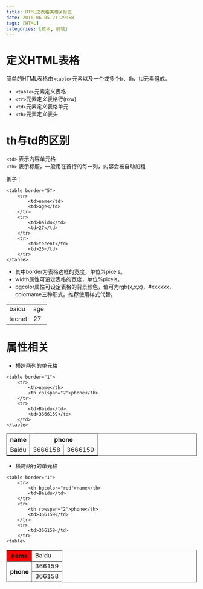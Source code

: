 ```yaml
---
title: HTML之表格类相关标签
date: 2016-06-05 21:29:58
tags: [HTML]
categories: [技术, 前端]
---
```

# 定义HTML表格  
简单的HTML表格由`<table>`元素以及一个或多个tr、th、td元素组成。  
* `<table>`元素定义表格  
* `<tr>`元素定义表格行(row)  
* `<td>`元素定义表格单元  
* `<th>`元素定义表头

# th与td的区别  
`<td>` 表示内容单元格  
`<th>` 表示标题，一般用在首行的每一列，内容会被自动加粗  
<!-- more -->  

例子：
```
<table border="5">
    <tr>
        <td>name</td>
        <td>age</td>
    </tr>
    <tr>
        <td>baidu</td>
        <td>27</td>
    </tr>
    <tr>
        <td>tecent</td>
        <td>26</td>
    </tr>
</table>
```
* 其中border为表格边框的宽度，单位%pixels。  
* width属性可设定表格的宽度，单位%pixels。
* bgcolor属性可设定表格的背景颜色，值可为rgb(x,x,x)，#xxxxxx，colorname三种形式。推荐使用样式代替。 

<table>
    <tr>
        <td>baidu</td>
        <td>age</td>
    </tr>
    <tr>
        <td>tecnet</td>
        <td>27</td>
    </tr>
</table>

# 属性相关  
* 横跨两列的单元格  

```
<table border="1">
    <tr>
        <th>name</th>
        <th colspan="2">phone</th>
    </tr>
    <tr>
        <td>Baidu</td>
        <td>3666159</td>
    </td>
</table>
```

<table border="1">
    <tr>
        <th>name</th>
        <th colspan="2">phone</th>
    </tr>
    <tr>
        <td>Baidu</td>
        <td>3666158</td>
        <td>3666159</td>
    </td>
</table>

* 横跨两行的单元格  

```
<table border="1">  
    <tr>
        <th bgcolor="red">name</th>
        <td>Baidu</td>
    </tr>
    <tr>
        <th rowspan="2">phone</th>
        <td>366159</td>
    </tr>
    <tr>
        <td>366158</td>
    </tr>
<table>
```

<table border="1">  
    <tr>
        <th bgcolor="red">name</th>
        <td>Baidu</td>
    </tr>
    <tr>
        <th rowspan="2">phone</th>
        <td>366159</td>
    </tr>
    <tr>
        <td>366158</td>
    </tr>
<table>

